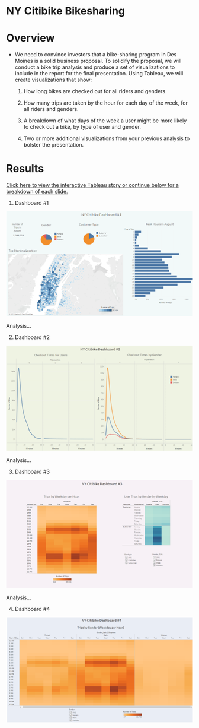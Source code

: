 # NY Citibike Bikesharing

# Overview

- We need to convince investors that a bike-sharing program in Des Moines is a solid business proposal. To solidify the proposal, we will conduct a bike trip analysis and produce a set of visualizations to include in the report for the final presentation. Using Tableau, we will create visualizations that show:

    1) How long bikes are checked out for all riders and genders.

    2) How many trips are taken by the hour for each day of the week, for all riders and genders.
    
    3) A breakdown of what days of the week a user might be more likely to check out a bike, by type of user and gender.

    4) Two or more additional visualizations from your previous analysis to bolster the presentation.

# Results
[Click here to view the interactive Tableau story or continue below for a breakdown of each slide.](https://public.tableau.com/profile/alex.forbis#!/vizhome/NYCitibikeWorkbook_Final/NYCitibikeStory)

   1) Dashboard #1

   ![db1.png](db1.png)

   Analysis...


   2) Dashboard #2

   ![db2.png](db2.png)

   Analysis...

   3) Dashboard #3
    
   ![db3.png](db3.png)

   Analysis...

   4) Dashboard #4

   ![db4.png](db4.png)
